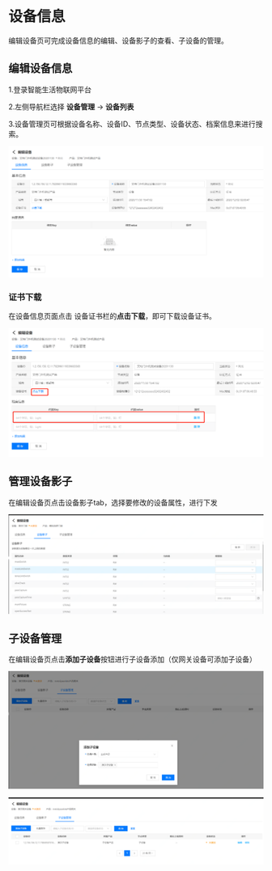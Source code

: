 # 设备信息

编辑设备页可完成设备信息的编辑、设备影子的查看、子设备的管理。

## 编辑设备信息

1.登录智能生活物联网平台

2.左侧导航栏选择 **设备管理** -> **设备列表**

3.设备管理页可根据设备名称、设备ID、节点类型、设备状态、档案信息来进行搜索。

![编辑设备](../../../../../image/IoT/IoT-Estate/Device-Manager/Device-Info.png)


### 证书下载

在设备信息页面点击 设备证书栏的**点击下载**，即可下载设备证书。

![设备证书-档案](../../../../../image/IoT/IoT-Estate/Device-Manager/Certify-Profile.png)

## 管理设备影子

在编辑设备页点击设备影子tab，选择要修改的设备属性，进行下发

![设备影子](../../../../../image/IoT/IoT-Estate/Device-Manager/Device-Shadow.png)

## 子设备管理

在编辑设备页点击**添加子设备**按钮进行子设备添加（仅网关设备可添加子设备）

![子设备管理](../../../../../image/IoT/IoT-Estate/Device-Manager/Add-Sub.png)

![子设备管理](../../../../../image/IoT/IoT-Estate/Device-Manager/Sub-Device.png)
